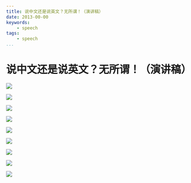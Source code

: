```yaml
---
title: 说中文还是说英文？无所谓！（演讲稿）
date: 2013-00-00
keywords:
    - speech
tags:
    - speech
...
```


说中文还是说英文？无所谓！（演讲稿）
===================================

![](http://gnat.qiniudn.com/speech/english-0.jpg)

![](http://gnat.qiniudn.com/speech/english-1.jpg)

![](http://gnat.qiniudn.com/speech/english-2.jpg)

![](http://gnat.qiniudn.com/speech/english-3.jpg)

![](http://gnat.qiniudn.com/speech/english-4.jpg)

![](http://gnat.qiniudn.com/speech/english-5.jpg)

![](http://gnat.qiniudn.com/speech/english-6.jpg)

![](http://gnat.qiniudn.com/speech/english-7.jpg)

![](http://gnat.qiniudn.com/speech/english-8.jpg)
